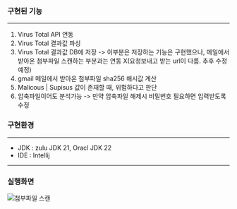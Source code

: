 ### 구현된 기능

---

1. Virus Total API 연동
2. Virus Total 결과값 파싱
3. Virus Total 결과값 DB에 저장 -> 이부분은 저장하는 기능은 구현했으나, 메일에서 받아온 첨부파일 스캔하는 부분과는 연동 X(요청보내고 받는 url이 다름. 추후 수정 예정)
4. gmail 메일에서 받아온 첨부파일 sha256 해시값 계산
5. Malicous | Supisus 값이 존재할 때, 위험하다고 판단
6. 압축파일이어도 분석가능 -> 만약 압축파일 해제시 비밀번호 필요하면 입력받도록 수정

### 구현환경

---

- JDK : zulu JDK 21, Oracl JDK 22
- IDE : Intellij


---
### 실행화면
![첨부파일 스캔](https://github.com/sim4110/MailGuard/blob/main/SimSuMin_test/filescan.png)

